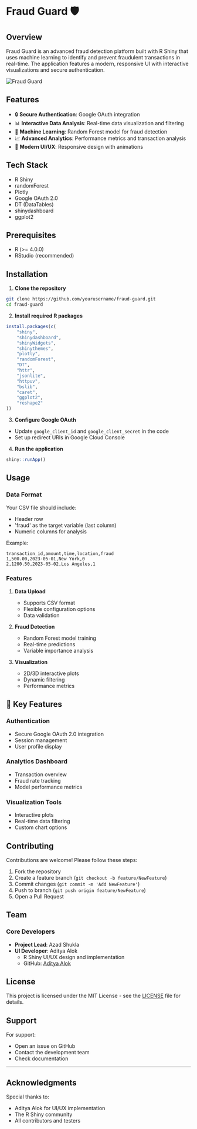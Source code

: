 # Fraud Guard 🛡️ 

## Overview
Fraud Guard is an advanced fraud detection platform built with R Shiny that uses machine learning to identify and prevent fraudulent transactions in real-time. The application features a modern, responsive UI with interactive visualizations and secure authentication.

![Fraud Guard](https://static.vecteezy.com/system/resources/previews/032/410/187/large_2x/fraud-thick-line-filled-dark-colors-icons-for-personal-and-commercial-use-free-vector.jpg)

## Features
- 🔒 **Secure Authentication**: Google OAuth integration
- 📊 **Interactive Data Analysis**: Real-time data visualization and filtering
- 🤖 **Machine Learning**: Random Forest model for fraud detection
- 📈 **Advanced Analytics**: Performance metrics and transaction analysis
- 🎨 **Modern UI/UX**: Responsive design with animations

## Tech Stack
- R Shiny
- randomForest
- Plotly
- Google OAuth 2.0
- DT (DataTables)
- shinydashboard
- ggplot2

## Prerequisites
- R (>= 4.0.0)
- RStudio (recommended)

## Installation

1. **Clone the repository**
```bash
git clone https://github.com/yourusername/fraud-guard.git
cd fraud-guard
```

2. **Install required R packages**
```R
install.packages(c(
    "shiny",
    "shinydashboard",
    "shinyWidgets",
    "shinythemes",
    "plotly",
    "randomForest",
    "DT",
    "httr",
    "jsonlite",
    "httpuv",
    "bslib",
    "caret",
    "ggplot2",
    "reshape2"
))
```

3. **Configure Google OAuth**
- Update `google_client_id` and `google_client_secret` in the code
- Set up redirect URIs in Google Cloud Console

4. **Run the application**
```R
shiny::runApp()
```

## Usage

### Data Format
Your CSV file should include:
- Header row
- 'fraud' as the target variable (last column)
- Numeric columns for analysis

Example:
```csv
transaction_id,amount,time,location,fraud
1,500.00,2023-05-01,New York,0
2,1200.50,2023-05-02,Los Angeles,1
```

### Features
1. **Data Upload**
   - Supports CSV format
   - Flexible configuration options
   - Data validation

2. **Fraud Detection**
   - Random Forest model training
   - Real-time predictions
   - Variable importance analysis

3. **Visualization**
   - 2D/3D interactive plots
   - Dynamic filtering
   - Performance metrics

## 🚀 Key Features

### Authentication
- Secure Google OAuth 2.0 integration
- Session management
- User profile display

### Analytics Dashboard
- Transaction overview
- Fraud rate tracking
- Model performance metrics

### Visualization Tools
- Interactive plots
- Real-time data filtering
- Custom chart options

## Contributing
Contributions are welcome! Please follow these steps:

1. Fork the repository
2. Create a feature branch (`git checkout -b feature/NewFeature`)
3. Commit changes (`git commit -m 'Add NewFeature'`)
4. Push to branch (`git push origin feature/NewFeature`)
5. Open a Pull Request

## Team

### Core Developers
- **Project Lead**: Azad Shukla
- **UI Developer**: Aditya Alok
  - R Shiny UI/UX design and implementation
  - GitHub: [Aditya Alok](https://github.com/adityaalok)

## License
This project is licensed under the MIT License - see the [LICENSE](LICENSE) file for details.

## Support
For support:
- Open an issue on GitHub
- Contact the development team
- Check documentation

---

## Acknowledgments
Special thanks to:
- Aditya Alok for UI/UX implementation
- The R Shiny community
- All contributors and testers
